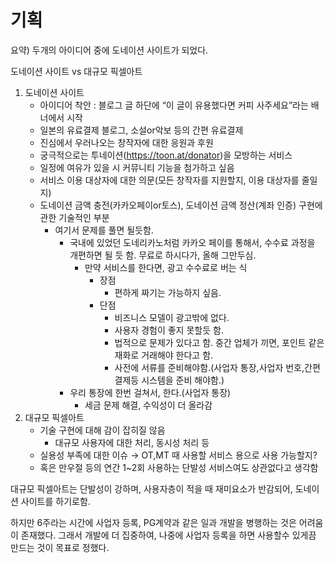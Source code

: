 # 기획

요약) 두개의 아이디어 중에 도네이션 사이트가 되었다.



도네이션 사이트  vs  대규모 픽셀아트

1. 도네이션 사이트
   - 아이디어 착안 : 블로그 글 하단에 “이 글이 유용했다면 커피 사주세요”라는 배너에서 시작
   - 일본의 유료결제 블로그, 소설or악보 등의 간편 유료결제
   - 진심에서 우러나오는 창작자에 대한 응원과 후원
   - 궁극적으로는 투네이션(<https://toon.at/donator>)을 모방하는 서비스
   - 일정에 여유가 있을 시 커뮤니티 기능을 첨가하고 싶음
   - 서비스 이용 대상자에 대한 의문(모든 창작자를 지원할지, 이용 대상자를 줄일지)
   - 도네이션 금액 충전(카카오페이or토스), 도네이션 금액 정산(계좌 인증) 구현에 관한 기술적인 부분
     - 여기서 문제를 풀면 될듯함.
       - 국내에 있었던 도네리카노처럼 카카오 페이를 통해서, 수수료 과정을 개편하면 될 듯 함. 무료로 하시다가, 올해 그만두심.
         - 만약 서비스를 한다면, 광고 수수료로 버는 식
           - 장점
             - 편하게 짜기는 가능하지 싶음.
           - 단점
             - 비즈니스 모델이 광고밖에 없다.
             - 사용자 경험이 좋지 못할듯 함.
             - 법적으로 문제가 있다고 함. 중간 업체가 끼면, 포인트 같은 재화로 거래해야 한다고 함.
             - 사전에 서류를 준비해야함.(사업자 통장,사업자 번호,간편결제등 시스템을 준비 해야함.)
       - 우리 통장에 한번 걸쳐서, 한다.(사업자 통장)
         - 세금 문제 해결, 수익성이 더 올라감
2. 대규모 픽셀아트
   - 기술 구현에 대해 감이 잡히질 않음
     - 대규모 사용자에 대한 처리, 동시성 처리 등
   - 실용성 부족에 대한 이슈 → OT,MT 때 사용할 서비스 용으로 사용 가능할지?
   - 혹은 만우절 등의 연간 1~2회 사용하는 단발성 서비스여도 상관없다고 생각함



대규모 픽셀아트는 단발성이 강하며, 사용자층이 적을 때 재미요소가 반감되어, 도네이션 사이트를 하기로함.



하지만 6주라는 시간에 사업자 등록, PG계약과 같은 일과 개발을 병행하는 것은 어려움이 존재했다. 그래서 개발에 더 집중하여, 나중에 사업자 등록을 하면 사용할수 있게끔 만드는 것이 목표로 정했다.